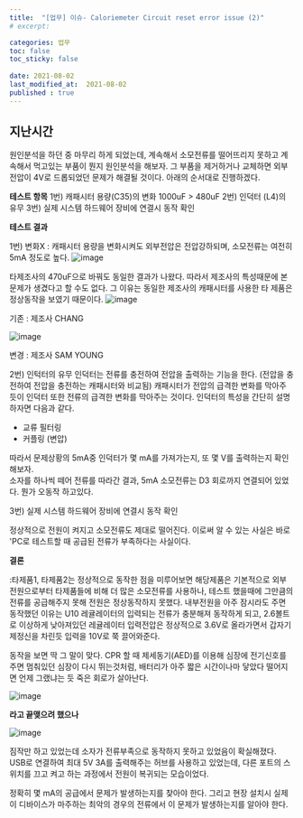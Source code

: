 ```yaml
---
title:  "[업무] 이슈- Caloriemeter Circuit reset error issue (2)"
# excerpt: 

categories: 업무
toc: false
toc_sticky: false
 
date: 2021-08-02
last_modified_at:  2021-08-02
published : true
---
```


## 지난시간

원인분석을 하던 중 마무리 하게 되었는데, 계속해서 소모전류를 떨어뜨리지 못하고 계속해서 먹고있는 부품이 뭔지 원인분석을 해보자. 그 부품을 제거하거나 교체하면 외부전압이 4V로 드롭되었던 문제가 해결될 것이다.
아래의 순서대로 진행하겠다.

**테스트 항목**
1번) 캐패시터 용량(C35)의 변화 1000uF > 480uF 
2번) 인덕터 (L4)의 유무 
3번) 실제 시스템 하드웨어 장비에 연결시 동작 확인

**테스트 결과**

1번) 변화X : 캐패시터 용량을 변화시켜도 외부전압은 전압강하되며, 소모전류는 여전히 5mA 정도로 높다.
![image](https://user-images.githubusercontent.com/82863114/127947241-978c3738-5bc3-484d-83ed-ea6864306dd0.png)

타제조사의 470uF으로 바꿔도 동일한 결과가 나왔다. 따라서 제조사의 특성때문에 본 문제가 생겼다고 할 수도 없다. 그 이유는 동일한 제조사의 캐패시터를 사용한 타 제품은 정상동작을 보였기 때문이다. 
![image](https://user-images.githubusercontent.com/82863114/127947920-ef23f820-8bed-49be-a9ef-2c52567d624a.png)

기존 : 제조사 CHANG 

![image](https://user-images.githubusercontent.com/82863114/127948051-c2b73e66-830a-48f8-9119-573bddda8744.png)

변경 : 제조사 SAM YOUNG 

2번) 인턱터의 유무
인덕터는 전류를 충전하여 전압을 출력하는 기능을 한다. (전압을 충전하여 전압을 충전하는 캐패시터와 비교됨)
캐패시터가 전압의 급격한 변화를 막아주듯이 인덕터 또한 전류의 급격한 변화를 막아주는 것이다. 
인덕터의 특성을 간단히 설명하자면 다음과 같다. 
- 교류 필터링
- 커플링 (변압)

따라서 문제상황의 5mA중 인덕터가 몇 mA를 가져가는지, 또 몇 V를 출력하는지 확인해보자.  
소자를 하나씩 떼어 전류를 따라간 결과, 5mA 소모전류는 D3 회로까지 연결되어 있었다. 
뭔가 오동작 하고있다.

3번) 실제 시스템 하드웨어 장비에 연결시 동작 확인

정상적으로 전원이 켜지고 소모전류도 제대로 떨어진다.
이로써 알 수 있는 사실은 바로 'PC로 테스트할 때 공급된 전류가 부족하다는 사실이다. 

**결론** 

:타제품1, 타제품2는 정상적으로 동작한 점을 미루어보면 해당제품은 기본적으로 외부전원으로부터 타제품들에 비해 더 많은 소모전류를 사용하나, 테스트 했을때에 그만큼의 전류를 공급해주지 못해 전원은 정상동작하지 못했다. 내부전원을 아주 잠시라도 주면 동작했던 이유는 U10 레귤레이터의 입력되는 전류가 충분해져 동작하게 되고, 2.6볼트로 이상하게 낮아져있던 레귤레이터 입력전압은 정상적으로 3.6V로 올라가면서 갑자기 제정신을 차린듯 입력을 10V로 쭉 끌어와준다. 

동작을 보면 딱 그 말이 맞다.
CPR 할 때 제세동기(AED)를 이용해 심장에 전기신호를 주면 멈춰있던 심장이 다시 뛰는것처럼, 배터리가 아주 짧은 시간이나마 닿았다 떨어지면 언제 그랬냐는 듯 죽은 회로가 살아난다. 

![image](https://user-images.githubusercontent.com/82863114/127973657-52abb205-6cf0-4618-9aea-d45a525a225f.png)


**라고 끝맺으려 했으나**

![image](https://user-images.githubusercontent.com/82863114/128147073-07566370-7523-426e-a65d-00c05a0275fb.png)


짐작만 하고 있었는데 소자가 전류부족으로 동작하지 못하고 있었음이 확실해졌다. USB로 연결하여 최대 5V 3A를 출력해주는 허브를 사용하고 있었는데, 다른 포트의 스위치를 끄고 켜고 하는 과정에서 전원이 복귀되는 모습이었다.

정확히 몇 mA의 공급에서 문제가 발생하는지를 찾아야 한다. 
그리고 현장 설치시 실제 이 디바이스가 마주하는 최악의 경우의 전류에서 이 문제가 발생하는지를 알아야 한다.


